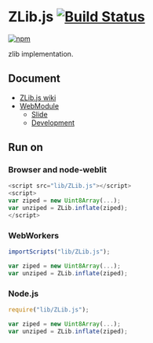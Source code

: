 # ZLib.js [![Build Status](https://travis-ci.org/uupaa/ZLib.js.png)](http://travis-ci.org/uupaa/ZLib.js)

[![npm](https://nodei.co/npm/uupaa.zlib.js.png?downloads=true&stars=true)](https://nodei.co/npm/uupaa.zlib.js/)

zlib implementation.

## Document

- [ZLib.js wiki](https://github.com/uupaa/ZLib.js/wiki/ZLib)
- [WebModule](https://github.com/uupaa/WebModule)
    - [Slide](http://uupaa.github.io/Slide/slide/WebModule/index.html)
    - [Development](https://github.com/uupaa/WebModule/wiki/Development)

## Run on

### Browser and node-weblit

```js
<script src="lib/ZLib.js"></script>
<script>
var ziped = new Uint8Array(...);
var unziped = ZLib.inflate(ziped);
</script>
```

### WebWorkers

```js
importScripts("lib/ZLib.js");

var ziped = new Uint8Array(...);
var unziped = ZLib.inflate(ziped);
```

### Node.js

```js
require("lib/ZLib.js");

var ziped = new Uint8Array(...);
var unziped = ZLib.inflate(ziped);
```

